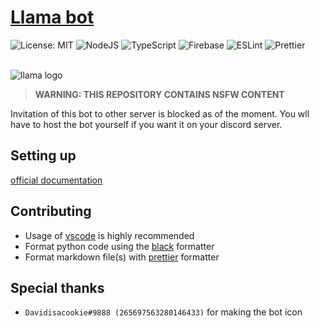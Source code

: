 # [Llama bot](https://github.com/developomp/llama-bot)

![License: MIT](https://img.shields.io/github/license/llama-bot/llama-bot?style=for-the-badge)
![NodeJS](https://img.shields.io/badge/node.js-6DA55F?style=for-the-badge&logo=node.js&logoColor=white)
![TypeScript](https://img.shields.io/badge/typescript-%23007ACC.svg?style=for-the-badge&logo=typescript&logoColor=white)
![Firebase](https://img.shields.io/badge/firebase-%23039BE5.svg?style=for-the-badge&logo=firebase)
![ESLint](https://img.shields.io/badge/ESLint-4B3263?style=for-the-badge&logo=eslint&logoColor=white)
![Prettier](https://img.shields.io/badge/prettier-ff69b4.svg?style=for-the-badge)

<br />
<img alt="llama logo" src=".repo/logo.png" />

</div>

> **WARNING: THIS REPOSITORY CONTAINS NSFW CONTENT**

Invitation of this bot to other server is blocked as of the moment. You wll have to host the bot yourself if you want it on your discord server.

## Setting up

[official documentation](https://llama-bot.github.io/llama-bot-docs/docs/bot/setting-up)

## Contributing

- Usage of [vscode](https://code.visualstudio.com) is highly recommended
- Format python code using the [black](https://github.com/psf/black) formatter
- Format markdown file(s) with [prettier](https://prettier.io) formatter

## Special thanks

- `Davidisacookie#9888 (265697563280146433)` for making the bot icon
